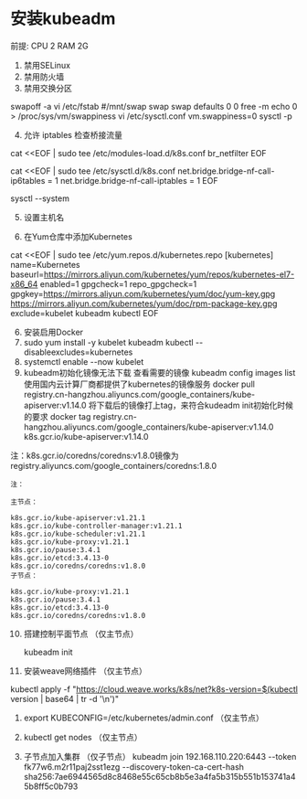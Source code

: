 # 安装kubeadm

前提: CPU 2
     RAM 2G 

1. 禁用SELinux
2. 禁用防火墙
3. 禁用交换分区

swapoff -a
vi /etc/fstab
#/mnt/swap swap swap defaults 0 0
free -m
echo 0 > /proc/sys/vm/swappiness
vi /etc/sysctl.conf 
vm.swappiness=0
sysctl -p

4. 允许 iptables 检查桥接流量

cat <<EOF | sudo tee /etc/modules-load.d/k8s.conf
br_netfilter
EOF

cat <<EOF | sudo tee /etc/sysctl.d/k8s.conf
net.bridge.bridge-nf-call-ip6tables = 1
net.bridge.bridge-nf-call-iptables = 1
EOF

sysctl --system

5. 设置主机名

6. 在Yum仓库中添加Kubernetes

cat <<EOF | sudo tee /etc/yum.repos.d/kubernetes.repo
[kubernetes]
name=Kubernetes
baseurl=https://mirrors.aliyun.com/kubernetes/yum/repos/kubernetes-el7-x86_64
enabled=1
gpgcheck=1
repo_gpgcheck=1
gpgkey=https://mirrors.aliyun.com/kubernetes/yum/doc/yum-key.gpg https://mirrors.aliyun.com/kubernetes/yum/doc/rpm-package-key.gpg
exclude=kubelet kubeadm kubectl
EOF

6. 安装启用Docker
7. sudo yum install -y kubelet kubeadm kubectl --disableexcludes=kubernetes
8. systemctl enable --now kubelet
9.  kubeadm初始化镜像无法下载
    查看需要的镜像
    kubeadm config images list
   使用国内云计算厂商都提供了kubernetes的镜像服务
    docker pull registry.cn-hangzhou.aliyuncs.com/google_containers/kube-apiserver:v1.14.0
   将下载后的镜像打上tag，来符合kudeadm init初始化时候的要求
    docker tag registry.cn-hangzhou.aliyuncs.com/google_containers/kube-apiserver:v1.14.0  k8s.gcr.io/kube-apiserver:v1.14.0

   注：k8s.gcr.io/coredns/coredns:v1.8.0镜像为registry.aliyuncs.com/google_containers/coredns:1.8.0

    注：

    主节点：

    k8s.gcr.io/kube-apiserver:v1.21.1
    k8s.gcr.io/kube-controller-manager:v1.21.1
    k8s.gcr.io/kube-scheduler:v1.21.1
    k8s.gcr.io/kube-proxy:v1.21.1
    k8s.gcr.io/pause:3.4.1
    k8s.gcr.io/etcd:3.4.13-0
    k8s.gcr.io/coredns/coredns:v1.8.0
    子节点：

    k8s.gcr.io/kube-proxy:v1.21.1
    k8s.gcr.io/pause:3.4.1
    k8s.gcr.io/etcd:3.4.13-0
    k8s.gcr.io/coredns/coredns:v1.8.0


10.  搭建控制平面节点 （仅主节点）
    
     kubeadm init 

11.  安装weave网络插件 （仅主节点）

kubectl apply -f "https://cloud.weave.works/k8s/net?k8s-version=$(kubectl version | base64 | tr -d '\n')"

1.   export KUBECONFIG=/etc/kubernetes/admin.conf （仅主节点）
2.   kubectl get nodes （仅主节点）


3.   子节点加入集群  （仅子节点）
kubeadm join 192.168.110.220:6443 --token fk77w6.m2r11paj2sst1ezg --discovery-token-ca-cert-hash sha256:7ae6944565d8c8468e55c65cb8b5e3a4fa5b315b551b153741a45b8ff5c0b793



